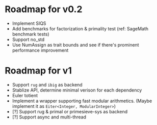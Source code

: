 # Roadmap for v0.2
- Implement SIQS
- Add benchmarks for factorization & primality test (ref: SageMath benchmark tests)
- Support no_std
- Use NumAssign as trait bounds and see if there's prominent performance improvement

# Roadmap for v1
- Support `rug` and `ibig` as backend
- Stablize API, determine minimal verison for each dependency
- Euler totient
- Implement a wrapper supporting fast modular arithmetics. (Maybe implement it as `Eiter<Integer, ModularInteger>`)
- [?] Support rug & primal or primesieve-sys as backend
- [?] Support async and multi-thread
